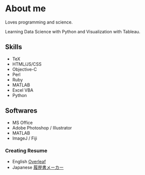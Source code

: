 # About me

Loves programming and science. 

Learning Data Science with Python and Visualization with Tableau.

## Skills
- TeX
- HTML/JS/CSS
- Objective-C
- Perl
- Ruby
- MATLAB
- Excel VBA
- Python

## Softwares
- MS Office
- Adobe Photoshop / Illustrator
- MATLAB
- ImageJ / Fiji

### Creating Resume
- English
[Overleaf]()
- Japanese
[履歴書メーカー](https://www.resumemaker.jp/)
